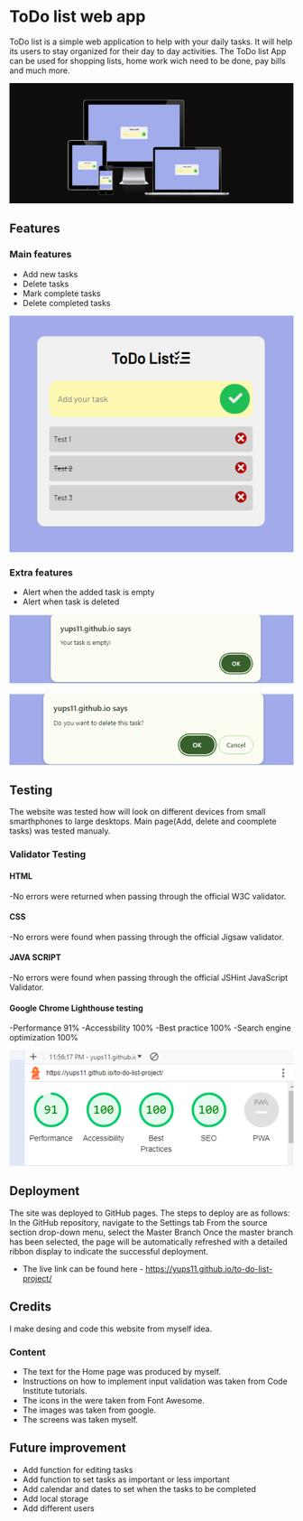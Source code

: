 # ToDo list web app

ToDo list is a simple web application to help with your daily tasks. It will help its users to stay organized for their day to day activities.
The ToDo list App can be used for shopping lists, home work wich need to be done, pay bills and much more.

![Header](https://github.com/Yups11/to-do-list-project/blob/main/media/readme-photo1.png)

## Features

### Main features
- Add new tasks
- Delete tasks
- Mark complete tasks
- Delete completed tasks

![Header](https://github.com/Yups11/to-do-list-project/blob/main/media/readme-photo2.png)

### Extra features
- Alert when the added task is empty
- Alert when task is deleted

![Header](https://github.com/Yups11/to-do-list-project/blob/main/media/readme-photo3.png)

![Header](https://github.com/Yups11/to-do-list-project/blob/main/media/readme-photo4.png)

## Testing

The website was tested how will look on different devices from small smarthphones to large desktops. Main page(Add, delete and coomplete tasks) was tested manualy.

### Validator Testing

#### HTML
-No errors were returned when passing through the official W3C validator.

#### CSS
-No errors were found when passing through the official Jigsaw validator.

#### JAVA SCRIPT
-No errors were found when passing through the official JSHint JavaScript Validator.

#### Google Chrome Lighthouse testing
-Performance 91%
-Accessbility 100%
-Best practice 100%
-Search engine optimization 100%

![Header](https://github.com/Yups11/to-do-list-project/blob/main/media/readme-photo5.png)

## Deployment
The site was deployed to GitHub pages. The steps to deploy are as follows:
In the GitHub repository, navigate to the Settings tab
From the source section drop-down menu, select the Master Branch
Once the master branch has been selected, the page will be automatically refreshed with a detailed ribbon display to indicate the successful deployment.
- The live link can be found here - https://yups11.github.io/to-do-list-project/

## Credits
I make desing and code this website from myself idea.

### Content
- The text for the Home page was produced by myself.
- Instructions on how to implement input validation was taken from Code Institute tutorials.
- The icons in the were taken from Font Awesome.
- The images was taken from google.
- The screens was taken myself.

## Future improvement
- Add function for editing tasks
- Add function to set tasks as important or less important
- Add calendar and dates to set when the tasks to be completed
- Add local storage
- Add different users